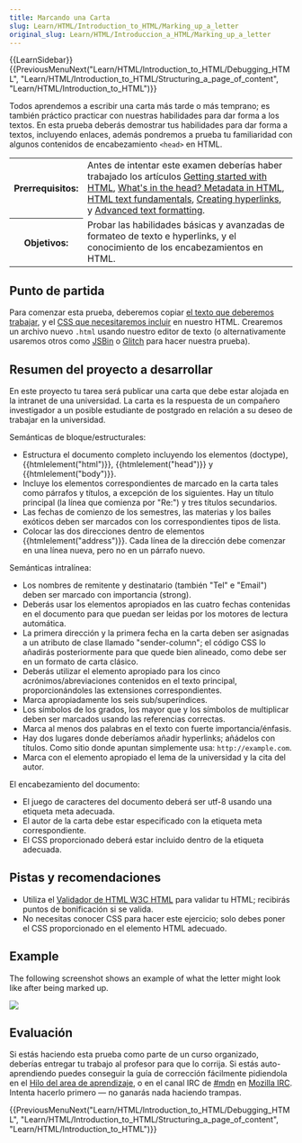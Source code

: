 ```yaml
---
title: Marcando una Carta
slug: Learn/HTML/Introduction_to_HTML/Marking_up_a_letter
original_slug: Learn/HTML/Introduccion_a_HTML/Marking_up_a_letter
---
```


{{LearnSidebar}}{{PreviousMenuNext("Learn/HTML/Introduction_to_HTML/Debugging_HTML", "Learn/HTML/Introduction_to_HTML/Structuring_a_page_of_content", "Learn/HTML/Introduction_to_HTML")}}

Todos aprendemos a escribir una carta más tarde o más temprano; es también práctico practicar con nuestras habilidades para dar forma a los textos. En esta prueba deberás demostrar tus habilidades para dar forma a textos, incluyendo enlaces, además pondremos a prueba tu familiaridad con algunos contenidos de encabezamiento `<head>` en HTML.

<table>
  <tbody>
    <tr>
      <th scope="row">Prerrequisitos:</th>
      <td>
        Antes de intentar este examen deberías haber trabajado los artículos
        <a href="/en-US/docs/Learn/HTML/Introduction_to_HTML/Getting_started"
          >Getting started with HTML</a
        >,
        <a
          href="/en-US/docs/Learn/HTML/Introduction_to_HTML/The_head_metadata_in_HTML"
          >What's in the head? Metadata in HTML</a
        >,
        <a
          href="/en-US/docs/Learn/HTML/Introduction_to_HTML/HTML_text_fundamentals"
          >HTML text fundamentals</a
        >,
        <a
          href="/en-US/docs/Learn/HTML/Introduction_to_HTML/Creating_hyperlinks"
          >Creating hyperlinks</a
        >, y
        <a
          href="/en-US/docs/Learn/HTML/Introduction_to_HTML/Advanced_text_formatting"
          >Advanced text formatting</a
        >.
      </td>
    </tr>
    <tr>
      <th scope="row">Objetivos:</th>
      <td>
        Probar las habilidades básicas y avanzadas de formateo de texto e
        hyperlinks, y el conocimiento de los encabezamientos en HTML.
      </td>
    </tr>
  </tbody>
</table>

## Punto de partida

Para comenzar esta prueba, deberemos copiar [el texto que deberemos trabajar](https://github.com/mdn/learning-area/blob/master/html/introduction-to-html/marking-up-a-letter-start/letter-text.txt), y el [CSS que necesitaremos incluir](https://github.com/mdn/learning-area/blob/master/html/introduction-to-html/marking-up-a-letter-start/css.txt) en nuestro HTML. Crearemos un archivo nuevo `.html` usando nuestro editor de texto (o alternativamente usaremos otros como [JSBin](http://jsbin.com/) o [Glitch](https://glitch.com/) para hacer nuestra prueba).

## Resumen del proyecto a desarrollar

En este proyecto tu tarea será publicar una carta que debe estar alojada en la intranet de una universidad. La carta es la respuesta de un compañero investigador a un posible estudiante de postgrado en relación a su deseo de trabajar en la universidad.

Semánticas de bloque/estructurales:

- Estructura el documento completo incluyendo los elementos (doctype), {{htmlelement("html")}}, {{htmlelement("head")}} y {{htmlelement("body")}}.
- Incluye los elementos correspondientes de marcado en la carta tales como párrafos y títulos, a excepción de los siguientes. Hay un título principal (la línea que comienza por "Re:") y tres títulos secundarios.
- Las fechas de comienzo de los semestres, las materias y los bailes exóticos deben ser marcados con los correspondientes tipos de lista.
- Colocar las dos direcciones dentro de elementos {{htmlelement("address")}}. Cada línea de la dirección debe comenzar en una línea nueva, pero no en un párrafo nuevo.

Semánticas intralínea:

- Los nombres de remitente y destinatario (también "Tel" e "Email") deben ser marcado con importancia (strong).
- Deberás usar los elementos apropiados en las cuatro fechas contenidas en el documento para que puedan ser leidas por los motores de lectura automática.
- La primera dirección y la primera fecha en la carta deben ser asignadas a un atributo de clase llamado "sender-column"; el código CSS lo añadirás posteriormente para que quede bien alineado, como debe ser en un formato de carta clásico.
- Deberás utilizar el elemento apropiado para los cinco acrónimos/abreviaciones contenidos en el texto principal, proporcionándoles las extensiones correspondientes.
- Marca apropiadamente los seis sub/superíndices.
- Los símbolos de los grados, los mayor que y los símbolos de multiplicar deben ser marcados usando las referencias correctas.
- Marca al menos dos palabras en el texto con fuerte importancia/énfasis.
- Hay dos lugares donde deberíamos añadir hyperlinks; añádelos con títulos. Como sitio donde apuntan simplemente usa: `http://example.com`.
- Marca con el elemento apropiado el lema de la universidad y la cita del autor.

El encabezamiento del documento:

- El juego de caracteres del documento deberá ser utf-8 usando una etiqueta meta adecuada.
- El autor de la carta debe estar especificado con la etiqueta meta correspondiente.
- El CSS proporcionado deberá estar incluido dentro de la etiqueta adecuada.

## Pistas y recomendaciones

- Utiliza el [Validador de HTML W3C HTML](https://validator.w3.org/) para validar tu HTML; recibirás puntos de bonificación si se valida.
- No necesitas conocer CSS para hacer este ejercicio; solo debes poner el CSS proporcionado en el elemento HTML adecuado.

## Example

The following screenshot shows an example of what the letter might look like after being marked up.

![](letter-update.png)

## Evaluación

Si estás haciendo esta prueba como parte de un curso organizado, deberías entregar tu trabajo al profesor para que lo corrija. Si estás auto-aprendiendo puedes conseguir la guía de corrección fácilmente pidiendola en el [Hilo del area de aprendizaje](https://discourse.mozilla-community.org/t/learning-web-development-marking-guides-and-questions/16294), o en el canal IRC de [#mdn](irc://irc.mozilla.org/mdn) en [Mozilla IRC](https://wiki.mozilla.org/IRC). Intenta hacerlo primero — no ganarás nada haciendo trampas.

{{PreviousMenuNext("Learn/HTML/Introduction_to_HTML/Debugging_HTML", "Learn/HTML/Introduction_to_HTML/Structuring_a_page_of_content", "Learn/HTML/Introduction_to_HTML")}}
